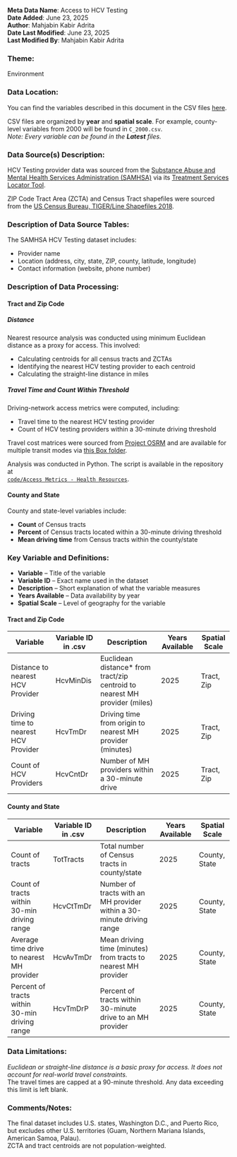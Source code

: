 **Meta Data Name**: Access to HCV Testing  
**Date Added**: June 23, 2025  
**Author**: Mahjabin Kabir Adrita  
**Date Last Modified**: June 23, 2025  
**Last Modified By**: Mahjabin Kabir Adrita  

### Theme:  
Environment  

### Data Location:  
You can find the variables described in this document in the CSV files [here](https://oeps.healthyregions.org/download).  

CSV files are organized by **year** and **spatial scale**. For example, county-level variables from 2000 will be found in `C_2000.csv`.  
*Note: Every variable can be found in the **Latest** files.*

### Data Source(s) Description:  
HCV Testing provider data was sourced from the [Substance Abuse and Mental Health Services Administration (SAMHSA)](https://www.samhsa.gov/) via its [Treatment Services Locator Tool](https://findtreatment.samhsa.gov/locator).  

ZIP Code Tract Area (ZCTA) and Census Tract shapefiles were sourced from the [US Census Bureau, TIGER/Line Shapefiles 2018](https://www.census.gov/geographies/mapping-files/time-series/geo/carto-boundary-file.html).

### Description of Data Source Tables:  
The SAMHSA HCV Testing dataset includes:  
- Provider name  
- Location (address, city, state, ZIP, county, latitude, longitude)  
- Contact information (website, phone number)  

### Description of Data Processing:  

#### Tract and Zip Code  

##### Distance  
Nearest resource analysis was conducted using minimum Euclidean distance as a proxy for access. This involved:  
- Calculating centroids for all census tracts and ZCTAs  
- Identifying the nearest HCV testing provider to each centroid  
- Calculating the straight-line distance in miles  

##### Travel Time and Count Within Threshold  
Driving-network access metrics were computed, including:  
- Travel time to the nearest HCV testing provider  
- Count of HCV testing providers within a 30-minute driving threshold  

Travel cost matrices were sourced from [Project OSRM](http://project-osrm.org/) and are available for multiple transit modes via [this Box folder](https://uchicago.app.box.com/s/ae2mtsw7f5tb4rhciczufdxd0owc23as).  

Analysis was conducted in Python. The script is available in the repository at  
[`code/Access Metrics - Health Resources`](https://github.com/GeoDaCenter/opioid-policy-scan/tree/fc3d94053dd1941a96a5945d73cc6f4845453484/code/Access%20Metrics%20-%20Health%20Resources).

#### County and State  
County and state-level variables include:  
- **Count** of Census tracts  
- **Percent** of Census tracts located within a 30-minute driving threshold  
- **Mean driving time** from Census tracts within the county/state  

### Key Variable and Definitions:

- **Variable** – Title of the variable  
- **Variable ID** – Exact name used in the dataset  
- **Description** – Short explanation of what the variable measures  
- **Years Available** – Data availability by year  
- **Spatial Scale** – Level of geography for the variable  

#### Tract and Zip Code

| Variable                          | Variable ID in .csv | Description | Years Available | Spatial Scale |
|----------------------------------|----------------------|-----------------------------------------------------------------------------|------------------|----------------|
| Distance to nearest HCV Provider  | HcvMinDis | Euclidean distance* from tract/zip centroid to nearest MH provider (miles) | 2025 | Tract, Zip     |
| Driving time to nearest HCV Provider | HcvTmDr | Driving time from origin to nearest MH provider (minutes)                  | 2025 | Tract, Zip     |
| Count of HCV Providers            | HcvCntDr | Number of MH providers within a 30-minute drive                             | 2025 | Tract, Zip     |

#### County and State

| Variable                                   | Variable ID in .csv | Description                                                                     | Years Available | Spatial Scale |
|-------------------------------------------|----------------------|----------------------------------------------------------------------------------|------------------|----------------|
| Count of tracts                           | TotTracts | Total number of Census tracts in county/state                                   | 2025 | County, State  |
| Count of tracts within 30-min driving range | HcvCtTmDr | Number of tracts with an MH provider within a 30-minute driving range           | 2025 | County, State  |
| Average time drive to nearest MH provider | HcvAvTmDr | Mean driving time (minutes) from tracts to nearest MH provider                  | 2025 | County, State  |
| Percent of tracts within 30-min driving range | HcvTmDrP | Percent of tracts within 30-minute drive to an MH provider                      | 2025 | County, State  |

### Data Limitations:  
*Euclidean or straight-line distance is a basic proxy for access. It does not account for real-world travel constraints.*  
The travel times are capped at a 90-minute threshold. Any data exceeding this limit is left blank.

### Comments/Notes:  
The final dataset includes U.S. states, Washington D.C., and Puerto Rico, but excludes other U.S. territories (Guam, Northern Mariana Islands, American Samoa, Palau).  
ZCTA and tract centroids are not population-weighted.
